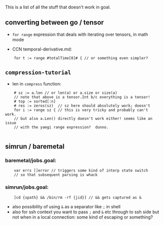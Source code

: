 This is a list of all the stuff that doesn't work in goal.

## converting between go / tensor

* `for range` expression that deals with iterating over tensors, in math mode

* CCN temporal-derivative.md: 

```
    for t := range #totalTime[0]# { // or something even simpler?
```

## `compression-tutorial`

* len in `compress` function:

```Goal
    # sz := a.len // or len(a) or a.size or size(a)
    // note that above is a tensor.Int b/c everything is a tensor!
    # top := sorted[:n]
    # res := zeros(sz)  // sz here should absolutely work; doesn't
    for i := range sz { // this is very tricky and probably can't work.
    // but also a.Len() directly doesn't work either! seems like an issue
    // with the yaegi range expression?  dunno.
```

```Goal
```


## simrun / baremetal

### baremetal/jobs.goal:
```Goal
    var errs []error // triggers some kind of interp state switch
    // so that subsequent parsing is whack
``` 

### simrun/jobs.goal:

```Goal
    [cd {spath} && /bin/rm -rf {jid}] // && gets captured as &
```

* also possibility of using `&` as a separator like `;` in shell
* also for ssh context you want to pass `;` and `&` etc through to ssh side
but not when in a local connection: some kind of escaping or something?



